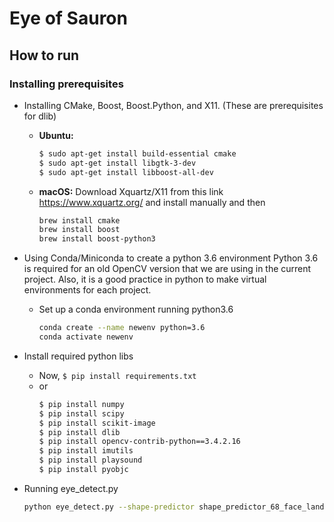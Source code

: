 # Eye of Sauron
## How to run
### Installing prerequisites
- Installing CMake, Boost, Boost.Python, and X11. (These are prerequisites for dlib)
  - **Ubuntu:**
    ```bash
    $ sudo apt-get install build-essential cmake
    $ sudo apt-get install libgtk-3-dev
    $ sudo apt-get install libboost-all-dev
    ```
  - **macOS:** Download Xquartz/X11 from this link https://www.xquartz.org/ and install manually and then
    ```bash
    brew install cmake
    brew install boost
    brew install boost-python3
    ```

- Using Conda/Miniconda to create a python 3.6 environment
  Python 3.6 is required for an old OpenCV version that we are using in the current project. Also, it is a good practice in python to make virtual environments for each project.
  - Set up a conda environment running python3.6
    ```bash
    conda create --name newenv python=3.6
    conda activate newenv

- Install required python libs
  - Now, `$ pip install requirements.txt`
  - or  
    ```bash
    $ pip install numpy
    $ pip install scipy
    $ pip install scikit-image
    $ pip install dlib
    $ pip install opencv-contrib-python==3.4.2.16
    $ pip install imutils
    $ pip install playsound
    $ pip install pyobjc
    ```

- Running eye_detect.py
  ``` bash
  python eye_detect.py --shape-predictor shape_predictor_68_face_landmarks.dat --alarm alarm.wav
  ```
